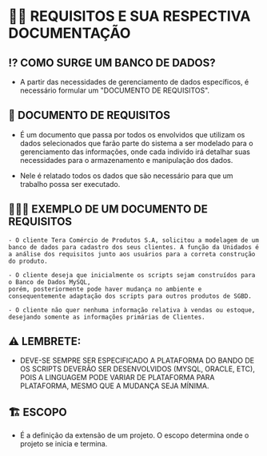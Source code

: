 # 🗿🤏 REQUISITOS E SUA RESPECTIVA DOCUMENTAÇÃO

## ⁉ **COMO SURGE UM BANCO DE DADOS?**

- A partir das necessidades de gerenciamento de dados específicos, é necessário formular um "DOCUMENTO DE REQUISITOS".

## 📝 **DOCUMENTO DE REQUISITOS**

- É um documento que passa por todos os envolvidos que utilizam os dados selecionados que farão parte do sistema a ser modelado para o gerenciamento das informações, onde cada indivído irá detalhar suas necessidades para o armazenamento e manipulação dos dados.

- Nele é relatado todos os dados que são necessário para que um trabalho possa ser executado.

## 📝👩‍🏫 **EXEMPLO DE UM DOCUMENTO DE REQUISITOS**

```
- O cliente Tera Comércio de Produtos S.A, solicitou a modelagem de um banco de dados para cadastro dos seus clientes. A função da Unidados é a análise dos requisitos junto aos usuários para a correta construção do produto. 
		
- O cliente deseja que inicialmente os scripts sejam construídos para o Banco de Dados MySQL, 
porém, posteriormente pode haver mudança no ambiente e consequentemente adaptação dos scripts para outros produtos de SGBD.
		
- O cliente não quer nenhuma informação relativa à vendas ou estoque, desejando somente as informações primárias de Clientes.
``` 

## ⚠ **LEMBRETE**:

- DEVE-SE SEMPRE SER ESPECIFICADO A PLATAFORMA DO BANDO DE OS SCRIPTS DEVERÃO SER DESENVOLVIDOS (MYSQL, ORACLE, ETC), POIS A LINGUAGEM PODE VARIAR DE PLATAFORMA PARA PLATAFORMA, MESMO QUE A MUDANÇA SEJA MÍNIMA.

## 🏗 **ESCOPO**

- É a definição da extensão de um projeto. O escopo determina onde o projeto se inicia e termina.

